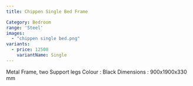 ```yaml
---
title: Chippen Single Bed Frame

Category: Bedroom
range: 'Steel'
images:
  - "chippen single bed.png"
variants:
  - price: 12500
    variantName: Single
---
```

Metal Frame, two Support legs
Colour : Black
Dimensions : 900x1900x330 mm